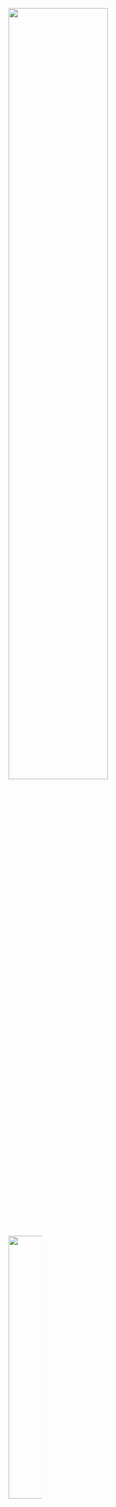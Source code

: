 <p float="left">
<img src="https://github-readme-stats.vercel.app/api?username=PranavSitaraman&show_icons=true&include_all_commits=true&theme=tokyonight" width=62.8%>
<img src="https://github-readme-stats.vercel.app/api/top-langs/?username=PranavSitaraman&layout=compact&langs_count=10&theme=tokyonight" width=36.7%>
</p>
